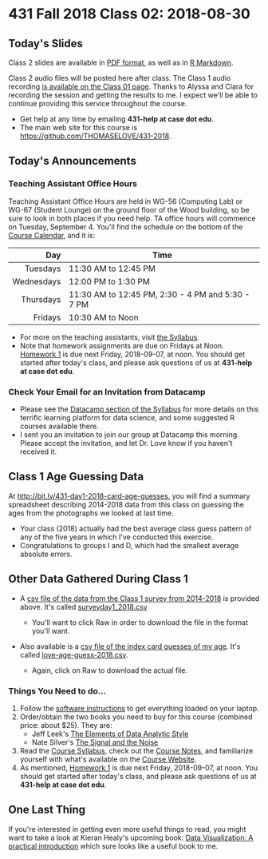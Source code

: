 # 431 Fall 2018 Class 02: 2018-08-30

## Today's Slides

Class 2 slides are available in [PDF format](https://github.com/THOMASELOVE/431-2018/blob/master/slides/class02/431_class-02-slides_2018.pdf), as well as in [R Markdown](https://raw.githubusercontent.com/THOMASELOVE/431-2018/master/slides/class02/431_class-02-slides_2018.Rmd).

Class 2 audio files will be posted here after class. The Class 1 audio recording [is available on the Class 01 page](https://github.com/THOMASELOVE/431-2018/tree/master/slides/class01). Thanks to Alyssa and Clara for recording the session and getting the results to me. I expect we'll be able to continue providing this service throughout the course.

- Get help at any time by emailing **431-help at case dot edu**. 
- The main web site for this course is https://github.com/THOMASELOVE/431-2018.

## Today's Announcements

### Teaching Assistant Office Hours

Teaching Assistant Office Hours are held in WG-56 (Computing Lab) or WG-67 (Student Lounge) on the ground floor of the Wood building, so be sure to look in both places if you need help. TA office hours will commence on Tuesday, September 4. You'll find the schedule on the bottom of the [Course Calendar](https://github.com/THOMASELOVE/431-2018/blob/master/calendar.md), and it is:

Day | Time 
-------------: | --------------------
Tuesdays | 11:30 AM to 12:45 PM
Wednesdays | 12:00 PM to 1:30 PM
Thursdays | 11:30 AM to 12:45 PM, 2:30 - 4 PM and 5:30 - 7 PM
Fridays | 10:30 AM to Noon

- For more on the teaching assistants, visit [the Syllabus](https://thomaselove.github.io/2018-431-syllabus/teaching-assistants.html#office-hours-for-tas).
- Note that homework assignments are due on Fridays at Noon. [Homework 1](https://github.com/THOMASELOVE/431-2018/tree/master/homework/Homework1) is due next Friday, 2018-09-07, at noon. You should get started after today's class, and please ask questions of us at **431-help at case dot edu**.

### Check Your Email for an Invitation from Datacamp

- Please see the [Datacamp section of the Syllabus](https://thomaselove.github.io/2018-431-syllabus/datacamp.html) for more details on this terrific learning platform for data science, and some suggested R courses available there. 
- I sent you an invitation to join our group at Datacamp this morning. Please accept the invitation, and let Dr. Love know if you haven't received it.

## Class 1 Age Guessing Data

At http://bit.ly/431-day1-2018-card-age-guesses, you will find a summary spreadsheet describing 2014-2018 data from this class on guessing the ages from the photographs we looked at last time. 

- Your class (2018) actually had the best average class guess pattern of any of the five years in which I've conducted this exercise. 
- Congratulations to groups I and D, which had the smallest average absolute errors.

## Other Data Gathered During Class 1

- A [csv file of the data from the Class 1 survey from 2014-2018](https://github.com/THOMASELOVE/431-2018/blob/master/slides/class02/surveyday1_2018.csv) is provided above. It's called [surveyday1_2018.csv](https://github.com/THOMASELOVE/431-2018/blob/master/slides/class02/surveyday1_2018.csv)
    - You'll want to click Raw in order to download the file in the format you'll want.

- Also available is a [csv file of the index card guesses of my age](https://github.com/THOMASELOVE/431-2018/blob/master/slides/class02/love-age-guess-2018.csv). It's called [love-age-guess-2018.csv](https://github.com/THOMASELOVE/431-2018/blob/master/slides/class02/love-age-guess-2018.csv).
    - Again, click on Raw to download the actual file.

### Things You Need to do...

1. Follow the [software instructions](https://github.com/THOMASELOVE/431-2018/tree/master/software) to get everything loaded on your laptop.
2. Order/obtain the two books you need to buy for this course (combined price: about $25). They are:
    - Jeff Leek's [The Elements of Data Analytic Style](https://leanpub.com/datastyle)
    - Nate Silver's [The Signal and the Noise](http://goo.gl/lS9LQ2)
3. Read the [Course Syllabus](https://thomaselove.github.io/2018-431-syllabus/), check out the [Course Notes](https://thomaselove.github.io/2018-431-book/), and familiarize yourself with what's available on the [Course Website](https://github.com/THOMASELOVE/431-2018).
4. As mentioned, [Homework 1](https://github.com/THOMASELOVE/431-2018/tree/master/homework/Homework1) is due next Friday, 2018-09-07, at noon. You should get started after today's class, and please ask questions of us at **431-help at case dot edu**.

## One Last Thing

If you're interested in getting even more useful things to read, you might want to take a look at Kieran Healy's upcoming book: [Data Visualization: A practical introduction](http://socviz.co/) which sure looks like a useful book to me.
